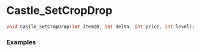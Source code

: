 # Castle_SetCropDrop

```cpp - C++
void Castle_SetCropDrop(int itemID, int delta, int price, int level);
```

### Examples
```cpp - C++

```
